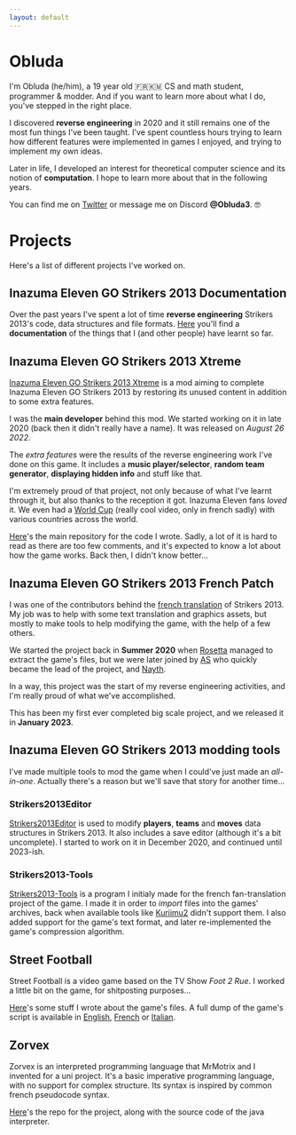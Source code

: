 ```yaml
---
layout: default
---
```

# Obluda

I'm Obluda (he/him), a 19 year old 🇫🇷🇰🇲 CS and math student, programmer & modder. And if you want to learn more about what I do, you've stepped in the right place.

I discovered **reverse engineering** in 2020 and it still remains one of the most fun things I've been taught. I've spent countless hours trying to learn how different features were implemented in games I enjoyed, and trying to implement my own ideas. 

Later in life, I developed an interest for theoretical computer science and its notion of **computation**. I hope to learn more about that in the following years.

You can find me on [Twitter](https://www.twitter.com/obluda3) or message me on Discord **@Obluda3**. 🤓 

# Projects

Here's a list of different projects I've worked on.

## Inazuma Eleven GO Strikers 2013 Documentation

Over the past years I've spent a lot of time **reverse engineering** Strikers 2013's code, data structures and file formats. 
[Here](/strikers) you'll find a **documentation** of the things that I (and other people) have learnt so far.

## Inazuma Eleven GO Strikers 2013 Xtreme

[Inazuma Eleven GO Strikers 2013 Xtreme](https://www.xtreme13.com/) is a mod aiming to complete Inazuma Eleven GO Strikers 2013 by restoring its unused content in addition to some extra features. 

I was the **main developer** behind this mod. We started working on it in late 2020 (back then it didn't really have a name). It was released on *August 26 2022*.

The *extra features* were the results of the reverse engineering work I've done on this game. It includes a **music player/selector**, **random team generator**, **displaying hidden info** and stuff like that.

I'm extremely proud of that project, not only because of what I've learnt through it, but also thanks to the reception it got. Inazuma Eleven fans *loved* it. We even had a [World Cup](https://www.youtube.com/watch?v=QAreqSNz67M) (really cool video, only in french sadly) with various countries across the world. 

[Here](https://github.com/obluda3/strikers2013-xtreme/)'s the main repository for the code I wrote. Sadly, a lot of it is hard to read as there are too few comments, and it's expected to know a lot about how the game works. Back then, I didn't know better...


## Inazuma Eleven GO Strikers 2013 French Patch

I was one of the contributors behind the [french translation](/copa_project) of Strikers 2013. My job was to help with some text translation and graphics assets, but mostly to make tools to help modifying the game, with the help of a few others. 

We started the project back in **Summer 2020** when [Rosetta](https://twitter.com/fatalblooms92) managed to extract the game's files, but we were later joined by [AS](https://twitter.com/sltcas) who quickly became the lead of the project, and [Nayth](https://twitter.com/637nayth). 

In a way, this project was the start of my reverse engineering activities, and I'm really proud of what we've accomplished.

This has been my first ever completed big scale project, and we released it in **January 2023**.

## Inazuma Eleven GO Strikers 2013 modding tools

I've made multiple tools to mod the game when I could've just made an *all-in-one*. Actually there's a reason but we'll save that story for another time...

### Strikers2013Editor

[Strikers2013Editor](https://github.com/obluda3/Strikers2013Editor) is used to modify **players**, **teams** and **moves** data structures in Strikers 2013. It also includes a save editor (although it's a bit uncomplete). I started to work on it in December 2020, and continued until 2023-ish.

### Strikers2013-Tools

[Strikers2013-Tools](https://github.com/obluda3/strikers2013-tools) is a program I initialy made for the french fan-translation project of the game. I made it in order to *import* files into the games' archives, back when available tools like [Kuriimu2](https://github.com/FanTranslatorsInternational/Kuriimu2) didn't support them. I also added support for the game's text format, and later re-implemented the game's compression algorithm.

## Street Football

Street Football is a video game based on the TV Show *Foot 2 Rue*. I worked a little bit on the game, for shitposting purposes...

[Here](/f2r)'s some stuff I wrote about the game's files. A full dump of the game's script is available in [English](/resources/f2r_eng.txt), [French](/resources/f2r_fr.txt) or [Italian](/resources/f2r_it.txt).

## Zorvex

Zorvex is an interpreted programming language that MrMotrix and I invented for a uni project. It's a basic imperative programming language, with no support for complex structure. Its syntax is inspired by common french pseudocode syntax.

[Here](https://github.com/MrMotrix/zorvex_projet_info)'s the repo for the project, along with the source code of the java interpreter. 